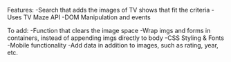 Features:
-Search that adds the images of TV shows that fit the criteria
-Uses TV Maze API
-DOM Manipulation and events

To add:
-Function that clears the image space
-Wrap imgs and forms in containers, instead of appending imgs directly to body
-CSS Styling & Fonts
-Mobile functionality
-Add data in addition to images, such as rating, year, etc.